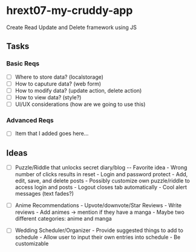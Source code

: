 # hrext07-my-cruddy-app
Create Read Update and Delete framework using JS


## Tasks

### Basic Reqs
- [ ] Where to store data? (localstorage)
- [ ] How to caputure data? (web form)
- [ ] How to modify data? (update action, delete action)
- [ ] How to view data? (style?)
- [ ] UI/UX considerations (how are we going to use this)

### Advanced Reqs
- [ ] Item that I added goes here...


## Ideas
- [ ] Puzzle/Riddle that unlocks secret diary/blog  -- Favorite idea
		- Wrong number of clicks results in reset
		- Login and password protect
		- Add, edit, save, and delete posts
		- Possibly customize own puzzle/riddle to access login and posts
		- Logout closes tab automatically
		- Cool alert messages (text fades?)
- [ ] Anime Recommendations
		- Upvote/downvote/Star Reviews
		- Write reviews
		- Add animes -> mention if they have a manga
		- Maybe two different categories: anime and manga
- [ ] Wedding Scheduler/Organizer
		- Provide suggested things to add to schedule
		- Allow user to input their own entries into schedule
		- Be customizable

